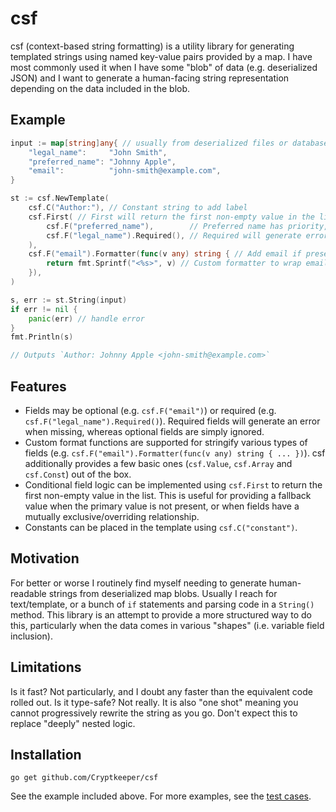 # csf

csf (context-based string formatting) is a utility library for generating templated strings using named key-value pairs provided by a map. I have most commonly used it when I have some "blob" of data (e.g. deserialized JSON) and I want to generate a human-facing string representation depending on the data included in the blob.

## Example 

```go
input := map[string]any{ // usually from deserialized files or database
    "legal_name":     "John Smith",
    "preferred_name": "Johnny Apple",
    "email":          "john-smith@example.com",
}

st := csf.NewTemplate(
    csf.C("Author:"), // Constant string to add label
    csf.First( // First will return the first non-empty value in the list
        csf.F("preferred_name"),        // Preferred name has priority, but is optional
        csf.F("legal_name").Required(), // Required will generate error if neither is present
    ),
    csf.F("email").Formatter(func(v any) string { // Add email if present, but not required
        return fmt.Sprintf("<%s>", v) // Custom formatter to wrap email in angle brackets
    }),
)

s, err := st.String(input)
if err != nil {
    panic(err) // handle error
}
fmt.Println(s)

// Outputs `Author: Johnny Apple <john-smith@example.com>`
```

## Features

- Fields may be optional (e.g. `csf.F("email")`) or required (e.g. `csf.F("legal_name").Required()`). Required fields will generate an error when missing, whereas optional fields are simply ignored.
- Custom format functions are supported for stringify various types of fields (e.g. `csf.F("email").Formatter(func(v any) string { ... })`). csf additionally provides a few basic ones (`csf.Value`, `csf.Array` and `csf.Const`) out of the box.
- Conditional field logic can be implemented using `csf.First` to return the first non-empty value in the list. This is useful for providing a fallback value when the primary value is not present, or when fields have a mutually exclusive/overriding relationship.
- Constants can be placed in the template using `csf.C("constant")`.

## Motivation

For better or worse I routinely find myself needing to generate human-readable strings from deserialized map blobs. Usually I reach for text/template, or a bunch of `if` statements and parsing code in a `String()` method. This library is an attempt to provide a more structured way to do this, particularly when the data comes in various "shapes" (i.e. variable field inclusion).

## Limitations

Is it fast? Not particularly, and I doubt any faster than the equivalent code rolled out. Is it type-safe? Not really. It is also "one shot" meaning you cannot progressively rewrite the string as you go. Don't expect this to replace "deeply" nested logic.

## Installation

`go get github.com/Cryptkeeper/csf`

See the example included above. For more examples, see the [test cases](csf_test.go).